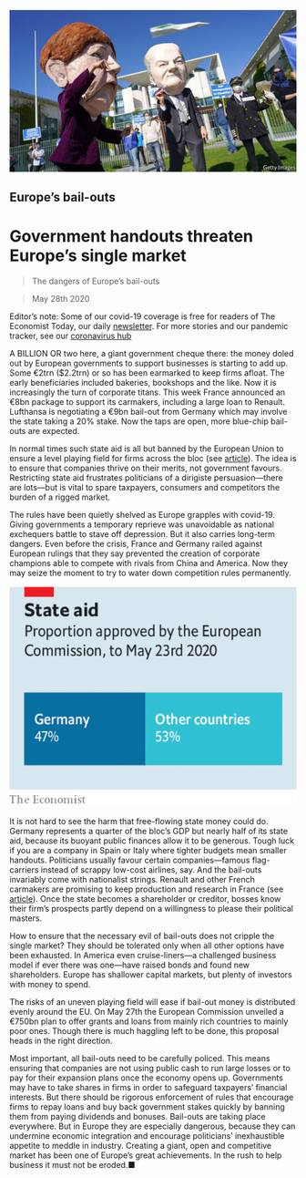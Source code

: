 ![](./images/20200530_LDP502.jpg)

## Europe’s bail-outs

# Government handouts threaten Europe’s single market

> The dangers of Europe’s bail-outs

> May 28th 2020

Editor’s note: Some of our covid-19 coverage is free for readers of The Economist Today, our daily [newsletter](https://www.economist.com/https://my.economist.com/user#newsletter). For more stories and our pandemic tracker, see our [coronavirus hub](https://www.economist.com//news/2020/03/11/the-economists-coverage-of-the-coronavirus)

A BILLION OR two here, a giant government cheque there: the money doled out by European governments to support businesses is starting to add up. Some €2trn ($2.2trn) or so has been earmarked to keep firms afloat. The early beneficiaries included bakeries, bookshops and the like. Now it is increasingly the turn of corporate titans. This week France announced an €8bn package to support its carmakers, including a large loan to Renault. Lufthansa is negotiating a €9bn bail-out from Germany which may involve the state taking a 20% stake. Now the taps are open, more blue-chip bail-outs are expected.

In normal times such state aid is all but banned by the European Union to ensure a level playing field for firms across the bloc (see [article](https://www.economist.com//europe/2020/05/28/europes-habit-of-propping-up-firms-may-outlast-the-pandemic)). The idea is to ensure that companies thrive on their merits, not government favours. Restricting state aid frustrates politicians of a dirigiste persuasion—there are lots—but is vital to spare taxpayers, consumers and competitors the burden of a rigged market.

The rules have been quietly shelved as Europe grapples with covid-19. Giving governments a temporary reprieve was unavoidable as national exchequers battle to stave off depression. But it also carries long-term dangers. Even before the crisis, France and Germany railed against European rulings that they say prevented the creation of corporate champions able to compete with rivals from China and America. Now they may seize the moment to try to water down competition rules permanently.

![](./images/20200530_LDC777.png)

It is not hard to see the harm that free-flowing state money could do. Germany represents a quarter of the bloc’s GDP but nearly half of its state aid, because its buoyant public finances allow it to be generous. Tough luck if you are a company in Spain or Italy where tighter budgets mean smaller handouts. Politicians usually favour certain companies—famous flag-carriers instead of scrappy low-cost airlines, say. And the bail-outs invariably come with nationalist strings. Renault and other French carmakers are promising to keep production and research in France (see [article](https://www.economist.com//business/2020/05/28/the-renault-nissan-alliance-hunkers-down)). Once the state becomes a shareholder or creditor, bosses know their firm’s prospects partly depend on a willingness to please their political masters.

How to ensure that the necessary evil of bail-outs does not cripple the single market? They should be tolerated only when all other options have been exhausted. In America even cruise-liners—a challenged business model if ever there was one—have raised bonds and found new shareholders. Europe has shallower capital markets, but plenty of investors with money to spend.

The risks of an uneven playing field will ease if bail-out money is distributed evenly around the EU. On May 27th the European Commission unveiled a €750bn plan to offer grants and loans from mainly rich countries to mainly poor ones. Though there is much haggling left to be done, this proposal heads in the right direction.

Most important, all bail-outs need to be carefully policed. This means ensuring that companies are not using public cash to run large losses or to pay for their expansion plans once the economy opens up. Governments may have to take shares in firms in order to safeguard taxpayers’ financial interests. But there should be rigorous enforcement of rules that encourage firms to repay loans and buy back government stakes quickly by banning them from paying dividends and bonuses. Bail-outs are taking place everywhere. But in Europe they are especially dangerous, because they can undermine economic integration and encourage politicians’ inexhaustible appetite to meddle in industry. Creating a giant, open and competitive market has been one of Europe’s great achievements. In the rush to help business it must not be eroded.■